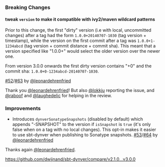 ### Breaking Changes

#### tweak `version` to make it compatible with ivy2/maven wildcard patterns

Prior to this change, the first "dirty" version (i.e with local, uncommitted changes) after a tag had the form
`1.0.0+20140707-1030` (tag version + timestamp), while the version on the first commit after a tag was
`1.0.0+1-1234abcd` (tag version + commit distance + commit sha). This meant that a version specified like
"1.0.0+" would select the older version over the newer one.

From version 3.0.0 onwards the first dirty version contains "+0" and the commit sha:
`1.0.0+0-1234abcd-20140707-1030`.

[#52][]/[#63][] by [@leonardehrenfried][]

Thank you [@leonardehrenfried][]! But also [@lokkju][] reporting the issue, and [@raboof][] and [@laughedelic][]
for helping in the review.

### Improvements

- Introduces `dynverSonatypeSnapshots` (disabled by default) which appends "-SNAPSHOT" to the version if
    `isSnapshot` is `true` (it's only false when on a tag with no local changes). This opt-in makes it easier to
    use sbt-dynver when publishing to Sonatype snapshots. [#53][]/[#64][] by [@leonardehrenfried][]

Thanks again [@leonardehrenfried][].

[#52]: https://github.com/dwijnand/sbt-dynver/issues/52
[#53]: https://github.com/dwijnand/sbt-dynver/issues/53
[#63]: https://github.com/dwijnand/sbt-dynver/pull/63
[#64]: https://github.com/dwijnand/sbt-dynver/pull/64

[@laughedelic]: https://github.com/laughedelic
[@leonardehrenfried]: https://github.com/leonardehrenfried
[@lokkju]: https://github.com/lokkju
[@raboof]: https://github.com/raboof

https://github.com/dwijnand/sbt-dynver/compare/v2.1.0...v3.0.0
